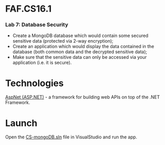 # FAF.CS16.1

### Lab 7: Database Security

- Create a MongoDB database which would contain some secured sensitive data (protected
  via 2-way encryption);
- Create an application which would display the data contained in the database (both
  common data and the decrypted sensitive data);
- Make sure that the sensitive data can only be accessed via your application (i.e. it is
  secure).

# Technologies

[AspNet (ASP.NET)](https://docs.microsoft.com/en-us/aspnet/core/?view=aspnetcore-6.0) - a framework for building web APIs on top of the .NET Framework.

# Launch

Open the [CS-mongoDB.sln](./CS-mongoDB.sln) file in VisualStudio and run the app.
